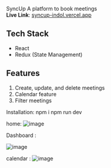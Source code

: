 SyncUp
A platform to book meetings  
**Live Link**: [syncup-indol.vercel.app](https://syncup-indol.vercel.app)

## Tech Stack
- React
- Redux (State Management)

## Features
1. Create, update, and delete meetings
2. Calendar feature
3. Filter meetings

Installation:
npm i
npm run dev

home: 
![image](https://github.com/user-attachments/assets/2f91d401-b2d6-4cea-94c9-14fe39c5ede9)

Dashboard :

![image](https://github.com/user-attachments/assets/ff321050-df40-4ad6-acf6-970b12435353)

calendar :
![image](https://github.com/user-attachments/assets/b66922d8-022f-4a67-87a7-a2364cc4c548)





